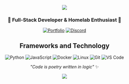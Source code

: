 <div align="center">

<img src="https://capsule-render.vercel.app/api?type=waving&color=gradient&customColorList=12&height=200&section=header&text=Ronen%20Lazowski&fontSize=80&fontAlignY=35&animation=twinkling&fontColor=fff" />

### 🚀 Full-Stack Developer & Homelab Enthusiast 🚀

[![Portfolio](https://img.shields.io/badge/Portfolio-FF6B6B?style=for-the-badge&logo=safari&logoColor=white)](https://www.ronenlaz.com)
[![Discord](https://img.shields.io/badge/Discord-4ECDC4?style=for-the-badge&logo=discord&logoColor=white)](https://discord.com/users/1357038796532875406)

</div>

<div align="center">

## Frameworks and Technology

<div align="center">

![Python](https://img.shields.io/badge/Python-14354C?style=for-the-badge&logo=python&logoColor=white)
![JavaScript](https://img.shields.io/badge/JavaScript-323330?style=for-the-badge&logo=javascript&logoColor=F7DF1E)
![Docker](https://img.shields.io/badge/Docker-2CA5E0?style=for-the-badge&logo=docker&logoColor=white)
![Linux](https://img.shields.io/badge/Linux-FCC624?style=for-the-badge&logo=linux&logoColor=black)
![Git](https://img.shields.io/badge/Git-F05032?style=for-the-badge&logo=git&logoColor=white)
![VS Code](https://img.shields.io/badge/VS_Code-0078D4?style=for-the-badge&logo=visual-studio-code&logoColor=white)


_"Code is poetry written in logic"_ ✨

<img src="https://capsule-render.vercel.app/api?type=waving&color=gradient&customColorList=12&height=100&section=footer&animation=twinkling" />
</div>